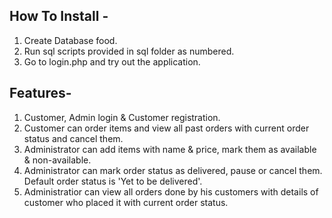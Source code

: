How To Install -
---------

1. Create Database food.
2. Run sql scripts provided in sql folder as numbered.
3. Go to login.php and try out the application.

Features-
---------

1. Customer, Admin login & Customer registration.
2. Customer can order items and view all past orders with current order status and cancel them.
3. Administrator can add items with name & price, mark them as available & non-available.
4. Administrator can mark order status as delivered, pause or cancel them. Default order status is 'Yet to be delivered'.
5. Administratior can view all orders done by his customers with details of customer who placed it with current order status.
